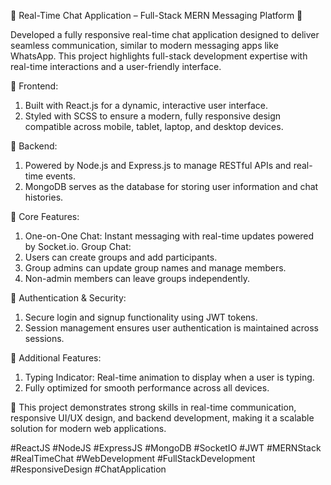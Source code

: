 
💬 Real-Time Chat Application – Full-Stack MERN Messaging Platform 🚀

Developed a fully responsive real-time chat application designed to deliver seamless communication, similar to modern messaging apps like WhatsApp. This project highlights full-stack development expertise with real-time interactions and a user-friendly interface.

🔹 Frontend:
1. Built with React.js for a dynamic, interactive user interface.
2. Styled with SCSS to ensure a modern, fully responsive design compatible across mobile, tablet, laptop, and desktop devices.

🔹 Backend:
1. Powered by Node.js and Express.js to manage RESTful APIs and real-time events.
2. MongoDB serves as the database for storing user information and chat histories.

🔹 Core Features:
1. One-on-One Chat: Instant messaging with real-time updates powered by Socket.io.
Group Chat:
2. Users can create groups and add participants.
3. Group admins can update group names and manage members.
4. Non-admin members can leave groups independently.

🔹 Authentication & Security:
1. Secure login and signup functionality using JWT tokens.
2. Session management ensures user authentication is maintained across sessions.

🔹 Additional Features:
1. Typing Indicator: Real-time animation to display when a user is typing.
2. Fully optimized for smooth performance across all devices.

💼 This project demonstrates strong skills in real-time communication, responsive UI/UX design, and backend development, making it a scalable solution for modern web applications.

#ReactJS #NodeJS #ExpressJS #MongoDB #SocketIO #JWT #MERNStack #RealTimeChat #WebDevelopment #FullStackDevelopment #ResponsiveDesign #ChatApplication
